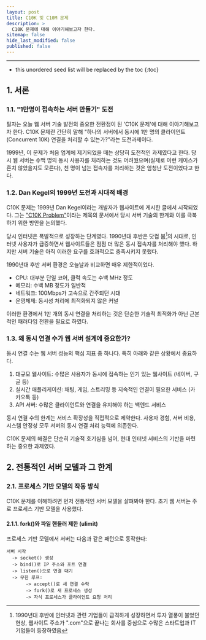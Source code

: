 ```yaml
---
layout: post
title: C10K 및 C10M 문제
description: >
  C10K 문제에 대해 이야기해보고자 한다.
sitemap: false
hide_last_modified: false
published: false
---
```


---

* this unordered seed list will be replaced by the toc
{:toc}

## 1. 서론

### 1.1. "1만명이 접속하는 서버 만들기" 도전

필자는 오늘 웹 서버 기술 발전의 중요한 전환점이 된 'C10K 문제'에 대해 이야기해보고자 한다. C10K 문제란 간단히 말해 "하나의 서버에서 동시에 1만 명의 클라이언트(Concurrent 10K) 연결을 처리할 수 있는가?"라는 도전과제이다.

1999년, 이 문제가 처음 업계에 제기되었을 때는 상당히 도전적인 과제였다고 한다. 당시 웹 서버는 수백 명의 동시 사용자를 처리하는 것도 어려웠으며(실제로 이런 케이스가 흔치 않았을지도 모른다), 천 명이 넘는 접속자를 처리하는 것은 엄청난 도전이었다고 한다.

### 1.2. Dan Kegel의 1999년 도전과 시대적 배경

C10K 문제는 1999년 Dan Kegel이라는 개발자가 웹사이트에 게시한 글에서 시작되었다. 그는 ["C10K Problem"](https://web.archive.org/web/19990508164301/http://www.kegel.com/c10k.html)이라는 제목의 문서에서 당시 서버 기술의 한계와 이를 극복하기 위한 방안을 논의했다.

당시 인터넷은 폭발적으로 성장하는 단계였다. 1990년대 후반은 닷컴 붐[^1]의 시대로, 인터넷 사용자가 급증하면서 웹사이트들은 점점 더 많은 동시 접속자를 처리해야 했다. 하지만 서버 기술은 아직 이러한 요구를 효과적으로 충족시키지 못했다.

1990년대 후반 서버 환경은 오늘날과 비교하면 매우 제한적이었다.

- CPU: 대부분 단일 코어, 클럭 속도는 수백 MHz 정도
- 메모리: 수백 MB 정도가 일반적
- 네트워크: 100Mbps가 고속으로 간주되던 시대
- 운영체제: 동시성 처리에 최적화되지 않은 커널

이러한 환경에서 1만 개의 동시 연결을 처리하는 것은 단순한 기술적 최적화가 아닌 근본적인 패러다임 전환을 필요로 하였다.

### 1.3. 왜 동시 연결 수가 웹 서버 설계에 중요한가?

동시 연결 수는 웹 서버 성능의 핵심 지표 중 하나다. 특히 아래와 같은 상황에서 중요하다.

1. 대규모 웹사이트: 수많은 사용자가 동시에 접속하는 인기 있는 웹사이트 (네이버, 구글 등)
2. 실시간 애플리케이션: 채팅, 게임, 스트리밍 등 지속적인 연결이 필요한 서비스 (카카오톡 등)
3. API 서버: 수많은 클라이언트와 연결을 유지해야 하는 백엔드 서비스

동시 연결 수의 한계는 서비스 확장성을 직접적으로 제약한다. 사용자 경험, 서버 비용, 시스템 안정성 모두 서버의 동시 연결 처리 능력에 의존한다.

C10K 문제의 해결은 단순히 기술적 호기심을 넘어, 현대 인터넷 서비스의 기반을 마련하는 중요한 과제였다.

## 2. 전통적인 서버 모델과 그 한계

### 2.1. 프로세스 기반 모델의 작동 방식

C10K 문제를 이해하려면 먼저 전통적인 서버 모델을 살펴봐야 한다. 초기 웹 서버는 주로 프로세스 기반 모델을 사용했다.

#### 2.1.1. fork()와 파일 핸들러 제한 (ulimit)

프로세스 기반 모델에서 서버는 다음과 같은 패턴으로 동작한다:

```plaintext
서버 시작
  -> socket() 생성
  -> bind()로 IP 주소와 포트 연결
  -> listen()으로 연결 대기
  -> 무한 루프:
       -> accept()로 새 연결 수락
       -> fork()로 새 프로세스 생성
       -> 자식 프로세스가 클라이언트 요청 처리
```

[^1]: 1990년대 후반에 인터넷과 관련 기업들이 급격하게 성장하면서 투자 열풍이 불었던 현상, 웹사이트 주소가 ".com"으로 끝나는 회사를 중심으로 수많은 스타트업과 IT 기업들이 등장하였음